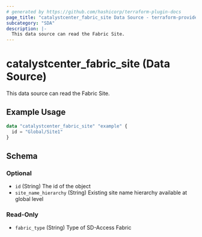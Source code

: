 ```yaml
---
# generated by https://github.com/hashicorp/terraform-plugin-docs
page_title: "catalystcenter_fabric_site Data Source - terraform-provider-catalystcenter"
subcategory: "SDA"
description: |-
  This data source can read the Fabric Site.
---
```


# catalystcenter_fabric_site (Data Source)

This data source can read the Fabric Site.

## Example Usage

```terraform
data "catalystcenter_fabric_site" "example" {
  id = "Global/Site1"
}
```

<!-- schema generated by tfplugindocs -->
## Schema

### Optional

- `id` (String) The id of the object
- `site_name_hierarchy` (String) Existing site name hierarchy available at global level

### Read-Only

- `fabric_type` (String) Type of SD-Access Fabric
